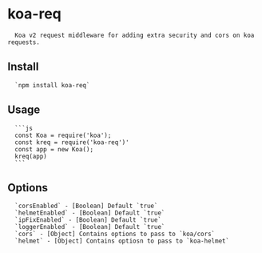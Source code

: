 # koa-req
      Koa v2 request middleware for adding extra security and cors on koa requests.

## Install
      `npm install koa-req`

## Usage
      ```js
      const Koa = require('koa');
      const kreq = require('koa-req')'
      const app = new Koa();
      kreq(app)
      ```

## Options
      `corsEnabled` - [Boolean] Default `true`
      `helmetEnabled` - [Boolean] Default `true`
      `ipFixEnabled` - [Boolean] Default `true`
      `loggerEnabled` - [Boolean] Default `true`
      `cors` - [Object] Contains options to pass to `koa/cors`
      `helmet` - [Object] Contains optiosn to pass to `koa-helmet`
